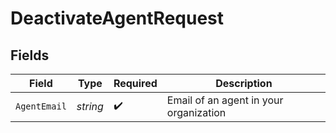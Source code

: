 # DeactivateAgentRequest


## Fields

| Field                                  | Type                                   | Required                               | Description                            |
| -------------------------------------- | -------------------------------------- | -------------------------------------- | -------------------------------------- |
| `AgentEmail`                           | *string*                               | :heavy_check_mark:                     | Email of an agent in your organization |